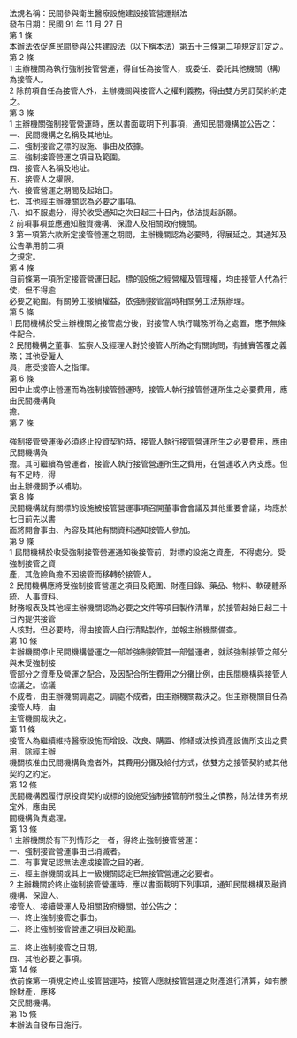 法規名稱：民間參與衛生醫療設施建設接管營運辦法  
發布日期：民國 91 年 11 月 27 日  
第 1 條  
本辦法依促進民間參與公共建設法（以下稱本法）第五十三條第二項規定訂定之。  
第 2 條  
1 主辦機關為執行強制接管營運，得自任為接管人，或委任、委託其他機關（構）為接管人。  
2 除前項自任為接管人外，主辦機關與接管人之權利義務，得由雙方另訂契約約定之。  
第 3 條  
1 主辦機關強制接管營運時，應以書面載明下列事項，通知民間機構並公告之：  
一、民間機構之名稱及其地址。  
二、強制接管之標的設施、事由及依據。  
三、強制接管營運之項目及範圍。  
四、接管人名稱及地址。  
五、接管人之權限。  
六、接管營運之期間及起始日。  
七、其他經主辦機關認為必要之事項。  
八、如不服處分，得於收受通知之次日起三十日內，依法提起訴願。  
2 前項事項並應通知融資機構、保證人及相關政府機關。  
3 第一項第六款所定接管營運之期間，主辦機關認為必要時，得展延之。其通知及公告準用前二項  
之規定。  
第 4 條  
自前條第一項所定接管營運日起，標的設施之經營權及管理權，均由接管人代為行使，但不得逾  
必要之範圍。有關勞工接續權益，依強制接管當時相關勞工法規辦理。  
第 5 條  
1 民間機構於受主辦機關之接管處分後，對接管人執行職務所為之處置，應予無條件配合。  
2 民間機構之董事、監察人及經理人對於接管人所為之有關詢問，有據實答覆之義務；其他受僱人  
員，應受接管人之指揮。  
第 6 條  
因中止或停止營運而為強制接管營運時，接管人執行接管營運所生之必要費用，應由民間機構負  
擔。  
第 7 條  


強制接管營運後必須終止投資契約時，接管人執行接管營運所生之必要費用，應由民間機構負  
擔。其可繼續為營運者，接管人執行接管營運所生之費用，在營運收入內支應。但有不足時，得  
由主辦機關予以補助。  
第 8 條  
民間機構就有關標的設施被接管營運事項召開董事會會議及其他重要會議，均應於七日前先以書  
面將開會事由、內容及其他有關資料通知接管人參加。  
第 9 條  
1 民間機構於收受強制接管營運通知後接管前，對標的設施之資產，不得處分。受強制接管之資  
產，其危險負擔不因接管而移轉於接管人。  
2 民間機構應將受強制接管營運之項目及範圍、財產目錄、藥品、物料、軟硬體系統、人事資料、  
財務報表及其他經主辦機關認為必要之文件等項目製作清單，於接管起始日起三十日內提供接管  
人核對。但必要時，得由接管人自行清點製作，並報主辦機關備查。  
第 10 條  
主辦機關停止民間機構營運之一部並強制接管其一部營運者，就該強制接管之部分與未受強制接  
管部分之資產及營運之配合，及因配合所生費用之分攤比例，由民間機構與接管人協議之。協議  
不成者，由主辦機關調處之。調處不成者，由主辦機關裁決之。但主辦機關自任為接管人時，由  
主管機關裁決之。  
第 11 條  
接管人為繼續維持醫療設施而增設、改良、購置、修繕或汰換資產設備所支出之費用，除經主辦  
機關核准由民間機構負擔者外，其費用分攤及給付方式，依雙方之接管契約或其他契約之約定。  
第 12 條  
民間機構因履行原投資契約或標的設施受強制接管前所發生之債務，除法律另有規定外，應由民  
間機構負責處理。  
第 13 條  
1 主辦機關於有下列情形之一者，得終止強制接管營運：  
一、強制接管營運事由已消滅者。  
二、有事實足認無法達成接管之目的者。  
三、經主辦機關或其上一級機關認定已無接管營運之必要者。  
2 主辦機關於終止強制接管營運時，應以書面載明下列事項，通知民間機構及融資機構、保證人、  
接管人、接續營運人及相關政府機關，並公告之：  
一、終止強制接管之事由。  
二、終止強制接管營運之項目及範圍。  


三、終止強制接管之日期。  
四、其他必要之事項。  
第 14 條  
依前條第一項規定終止接管營運時，接管人應就接管營運之財產進行清算，如有賸餘財產，應移  
交民間機構。  
第 15 條  
本辦法自發布日施行。  


